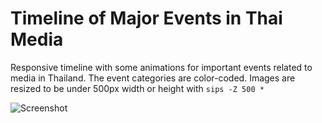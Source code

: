 # Timeline of Major Events in Thai Media

Responsive timeline with some animations for important events related to media in Thailand. The event categories are color-coded. Images are resized to be under 500px width or height with `sips -Z 500 *`

![Screenshot](screenshot.png)